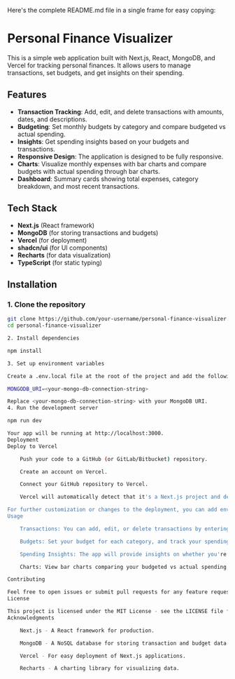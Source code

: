 Here's the complete README.md file in a single frame for easy copying:

# Personal Finance Visualizer

This is a simple web application built with Next.js, React, MongoDB, and Vercel for tracking personal finances. It allows users to manage transactions, set budgets, and get insights on their spending.

## Features

- **Transaction Tracking**: Add, edit, and delete transactions with amounts, dates, and descriptions.
- **Budgeting**: Set monthly budgets by category and compare budgeted vs actual spending.
- **Insights**: Get spending insights based on your budgets and transactions.
- **Responsive Design**: The application is designed to be fully responsive.
- **Charts**: Visualize monthly expenses with bar charts and compare budgets with actual spending through bar charts.
- **Dashboard**: Summary cards showing total expenses, category breakdown, and most recent transactions.

## Tech Stack

- **Next.js** (React framework)
- **MongoDB** (for storing transactions and budgets)
- **Vercel** (for deployment)
- **shadcn/ui** (for UI components)
- **Recharts** (for data visualization)
- **TypeScript** (for static typing)

## Installation

### 1. Clone the repository

```bash
git clone https://github.com/your-username/personal-finance-visualizer.git
cd personal-finance-visualizer

2. Install dependencies

npm install

3. Set up environment variables

Create a .env.local file at the root of the project and add the following:

MONGODB_URI=<your-mongo-db-connection-string>

Replace <your-mongo-db-connection-string> with your MongoDB URI.
4. Run the development server

npm run dev

Your app will be running at http://localhost:3000.
Deployment
Deploy to Vercel

    Push your code to a GitHub (or GitLab/Bitbucket) repository.

    Create an account on Vercel.

    Connect your GitHub repository to Vercel.

    Vercel will automatically detect that it's a Next.js project and deploy it.

For further customization or changes to the deployment, you can add environment variables to Vercel under Settings > Environment Variables.
Usage

    Transactions: You can add, edit, or delete transactions by entering the transaction amount, date, and description.

    Budgets: Set your budget for each category, and track your spending against it.

    Spending Insights: The app will provide insights on whether you're under, over, or within your budget for each category.

    Charts: View bar charts comparing your budgeted vs actual spending, and get a visual breakdown of your spending across categories.

Contributing

Feel free to open issues or submit pull requests for any feature requests or bug fixes.
License

This project is licensed under the MIT License - see the LICENSE file for details.
Acknowledgments

    Next.js - A React framework for production.

    MongoDB - A NoSQL database for storing transaction and budget data.

    Vercel - For easy deployment of Next.js applications.

    Recharts - A charting library for visualizing data.

